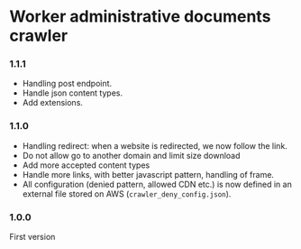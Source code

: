# Worker administrative documents crawler

### 1.1.1

- Handling post endpoint.
- Handle json content types.
- Add extensions.

### 1.1.0

- Handling redirect: when a website is redirected, we now follow the link.
- Do not allow go to another domain and limit size download 
- Add more accepted content types
- Handle more links, with better javascript pattern, handling of frame.
- All configuration (denied pattern, allowed CDN etc.) is now defined in an external file stored on AWS 
(`crawler_deny_config.json`).

### 1.0.0

First version 

